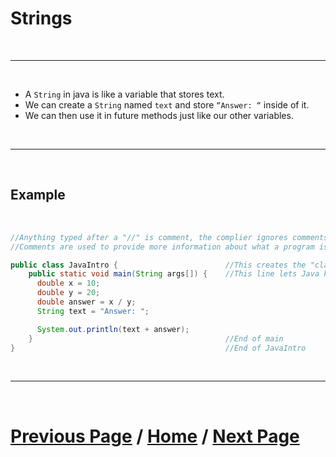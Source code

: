# Strings

<br>

***

<br>

- A `String` in java is like a variable that stores text.
- We can create a `String` named `text` and store `“Answer: “` inside of it. 
- We can then use it in future methods just like our other variables.

<br>

***

<br> 

## Example

<br> 

````java
//Anything typed after a "//" is comment, the complier ignores comments
//Comments are used to provide more information about what a program is doing.

public class JavaIntro {                        //This creates the "class", for now think of each class like a document or file
    public static void main(String args[]) {    //This line lets Java know what to run when you click execute below
      double x = 10;
      double y = 20;
      double answer = x / y;
      String text = "Answer: ";

      System.out.println(text + answer);
    }                                           //End of main
}                                               //End of JavaIntro
````

<br>

***

<br>

# [Previous Page](./doubles.md) / [Home](./index.md) / [Next Page](https://docs.lynkrobotics.org/programming/java/partTwo)
